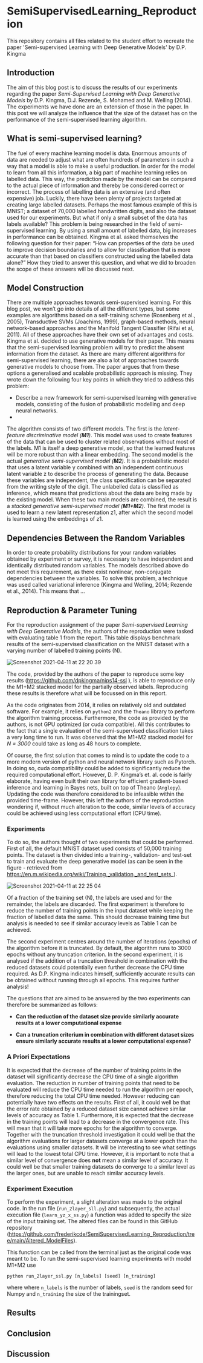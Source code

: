 # SemiSupervisedLearning_Reproduction
This repository contains all files related to the student effort to recreate the paper 'Semi-supervised Learning with Deep Generative Models' by D.P. Kingma

## Introduction 
The aim of this blog post is to discuss the results of our experiments regarding the paper *Semi-Supervised Learning with Deep Generative Models* by D.P. Kingma, D.J. Rezende, S. Mohamed and M. Welling (2014). The experiments we have done are an extension of those in the paper. In this post we will analyze the influence that the size of the dataset has on the performance of the semi-supervised learning algorithm.

## What is semi-supervised learning?
The fuel of every machine learning model is data. Enormous amounts of data are needed to adjust what are often hundreds of parameters in such a way that a model is able to make a useful production. In order for the model to learn from all this information, a big part of machine learning relies on labelled data. This way, the prediction made by the model can be compared to the actual piece of information and thereby be considered correct or incorrect. The process of labelling data is an extensive (and often expensive) job. Luckily, there have been plenty of projects targeted at creating large labelled datasets. Perhaps the most famous example of this is MNIST; a dataset of 70,000 labelled handwritten digits, and also the dataset used for our experiments. But what if only a small subset of the data has labels available? This problem is being researched in the field of semi-supervised learning. By using a small amount of labelled data, big increases in performance can be obtained. Kingma et al. asked themselves the following question for their paper: “How can properties of the data be used to improve decision boundaries and to allow for classification that is more accurate than that based on classifiers constructed using the labelled data alone?” How they tried to answer this question, and what we did to broaden the scope of these answers will be discussed next.

## Model Construction
There are multiple approaches towards semi-supervised learning. For this blog post, we won’t go into details of all the different types, but some examples are algorithms based on a self-training scheme (Rosenberg et al., 2005), Transductive SVMs (Joachims, 1999), graph-based methods, neural network-based approaches and the Manifold Tangent Classifier (Rifai et al, 2011). All of these approaches have their own set of advantages and costs. Kingma et al. decided to use generative models for their paper. This means that the semi-supervised learning problem will try to predict the absent information from the dataset. As there are many different algorithms for semi-supervised learning, there are also a lot of approaches towards generative models to choose from. The paper argues that from these options a generalised and scalable probabilistic approach is missing. They wrote down the following four key points in which they tried to address this problem:
* Describe a new framework for semi-supervised learning with generative models, consisting of the fusion of probabilistic modelling and deep neural networks.
*
The algorithm consists of two different models. The first is the *latent-feature discriminative model (**M1**)*. This model was used to create features of the data that can be used to cluster related observations without most of the labels. M1 is itself a deep generative model, so that the learned features will be more robust than with a linear embedding. The second model is the actual *generative semi-supervised model (**M2**)*. It is a probabilistic model that uses a latent variable y combined with an independent continuous latent variable z to describe the process of generating the data. Because these variables are independent, the class specification can be separated from the writing style of the digit. The unlabelled data is classified as inference, which means that predictions about the data are being made by the existing model. When these two main models are combined, the result is a *stacked generative semi-supervised model (**M1+M2**)*. The first model is used to learn a new latent representation z1, after which the second model is learned using the embeddings of z1.

## Dependencies Between the Random Variables
In order to create probability distributions for your random variables obtained by experiment or survey, it is necessary to have independent and identically distributed random variables. The models described above do not meet this requirement, as there exist nonlinear, non-conjugate dependencies between the variables. To solve this problem, a technique was used called variational inference (Kingma and Welling, 2014; Rezende et al., 2014). This means that ...


## Reproduction & Parameter Tuning
For the reproduction assignment of the paper *Semi-supervised Learning with Deep Generative Models*, the authors of the reproduction were tasked with evaluating table 1 from the report. This table displays benchmark results of the semi-supervised classification on the MNIST dataset with a varying number of labelled training points (N).

![Screenshot 2021-04-11 at 22 20 39](https://user-images.githubusercontent.com/61149611/114320002-278aef80-9b14-11eb-8938-9ce264140f86.png)

The code, provided by the authors of the paper to reproduce some key results (https://github.com/dpkingma/nips14-ssl ), is able to reproduce only the M1+M2 stacked model for the partially observed labels. Reproducing these results is therefore what will be focussed on in this report.

As the code originates from 2014, it relies on relatively old and outdated software. For example, it relies on `python2` and the `Theano` library to perform the algorithm training process. Furthermore, the code as provided by the authors, is not GPU optimized (or cuda compatible). All this contributes to the fact that a single evaluation of the semi-supervised classification takes a very long time to run. It was observed that the M1+M2 stacked model for *N = 3000* could take as long as 48 hours to complete. 

Of course, the first solution that comes to mind is to update the code to a more modern version of python and neural network library such as Pytorch. In doing so, cuda compatibility could be added to significantly reduce the required computational effort. However, D. P. Kingma’s et. al. code is fairly elaborate, having even built their own library for efficient gradient-based inference and learning in Bayes nets, built on top of Theano (`Anglepy`). Updating the code was therefore considered to be infeasible within the provided time-frame. However, this left the authors of the reproduction wondering if, without much alteration to the code, similar levels of accuracy could be achieved using less computational effort (CPU time).

### Experiments
To do so, the authors thought of two experiments that could be performed. First of all, the default MNIST dataset used consists of 50,000 training points. The dataset is then divided into a training-, validation- and test-set to train and evaluate the deep generative model (as can be seen in the figure - retrieved from https://en.m.wikipedia.org/wiki/Training,_validation,_and_test_sets_).

![Screenshot 2021-04-11 at 22 25 04](https://user-images.githubusercontent.com/61149611/114320139-c879aa80-9b14-11eb-819b-a8317ffba0bb.png)

Of a fraction of the training set (N), the labels are used and for the remainder, the labels are discarded. The first experiment is therefore to reduce the number of training points in the input dataset while keeping the fraction of labelled data the same. This should decrease training time but analysis is needed to see if similar accuracy levels as Table 1 can be achieved.

The second experiment centres around the number of iterations (epochs) of the algorithm before it is truncated. By default, the algorithm runs to 3000 epochs without any truncation criterion. In the second experiment, it is analysed if the addition of a truncation threshold in combination with the reduced datasets could potentially even further decrease the CPU time required. As D.P. Kingma indicates himself, sufficiently accurate results can be obtained without running through all epochs. This requires further analysis!

The questions that are aimed to be answered by the two experiments can therefore be summarized as follows:

* __Can the reduction of the dataset size provide similarly accurate results at a lower computational expense__

* __Can a truncation criterium in combination with different dataset sizes ensure similarly accurate results at a lower computational expense?__

### A Priori Expectations
It is expected that the decrease of the number of training points in the dataset will significantly decrease the CPU time of a single algorithm evaluation. The reduction in number of training points that need to be evaluated will reduce the CPU time needed to run the algorithm per epoch, therefore reducing the total CPU time needed. However reducing can potentially have two effects on the results. First of all, it could well be that the error rate obtained by a reduced dataset size cannot achieve similar levels of accuracy as Table 1. Furthermore, it is expected that the decrease in the training points will lead to a decrease in the convergence rate. This will mean that it will take more epochs for the algorithm to converge. Together with the truncation threshold investigation it could well be that the algorithm evaluations for larger datasets converge at a lower epoch than the evaluations using smaller datasets. It will be interesting to see what settings will lead to the lowest total CPU time. However, it is important to note that a similar level of convergence does __not__ mean a similar level of accuracy. It could well be that smaller training datasets do converge to a similar level as the larger ones, but are unable to reach similar accuracy levels.

### Experiment Execution
To perform the experiment, a slight alteration was made to the original code. In the run file (`run_2layer_sll.py`) and subsequently, the actual execution file (`learn_yz_x_ss.py`) a function was added to specify the size of the input training set. The altered files can be found in this GitHub repository (https://github.com/frederikcde/SemiSupervisedLearning_Reproduction/tree/main/Altered_ModelFiles).

This function can be called from the terminal just as the original code was meant to be. To run the semi-supervised learning experiments with model M1+M2 use
```
python run_2layer_ssl.py [n_labels] [seed] [n_training]
```
where where `n_labels` is the number of labels, `seed` is the random seed for Numpy and `n_training` the size of the trainingset.

## Results

## Conclusion

## Discussion
